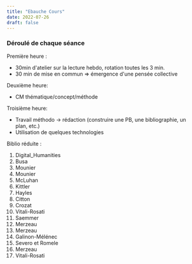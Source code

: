 ```yaml
---
title: "Ebauche Cours"
date: 2022-07-26
draft: false
---
```


### Déroulé de chaque séance

Première heure :
- 30min d'atelier sur la lecture hebdo, rotation toutes les 3 min.
- 30 min de mise en commun
=> émergence d'une pensée collective

Deuxième heure:
- CM thématique/concept/méthode

Troisième heure:
- Travail méthodo -> rédaction (construire une PB, une bibliographie, un plan, etc.)
- Utilisation de quelques technologies

Biblio réduite :
1. Digital_Humanities
2. Busa
3. Mounier
4. Mounier
5. McLuhan
6. Kittler
7. Hayles
8. Citton
9. Crozat
10. Vitali-Rosati
11. Saemmer
12. Merzeau
13. Merzeau
14. Galinon-Mélénec
15. Severo et Romele
16. Merzeau
17. Vitali-Rosati
